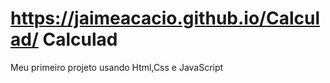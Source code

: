 # https://jaimeacacio.github.io/Calculad/ Calculad
Meu primeiro projeto usando Html,Css e JavaScript
